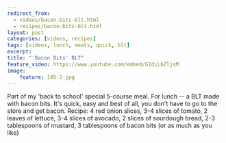 ```yaml
---
redirect_from: 
  - videos/bacon-bits-blt.html
  - recipes/bacon-bits-blt.html
layout: post
categories: [videos, recipes]
tags: [videos, lunch, meats, quick, blt]
excerpt: 
title: "'Bacon Bits' BLT"
feature_video: https://www.youtube.com/embed/G1dLLbZljsM
image:
    feature: 145-2.jpg
---
```


Part of my 'back to school' special 5-course meal.  For lunch -- a BLT made with bacon bits.  It's quick, easy and best of all, you don't have to go to the store and get bacon. Recipe: 4 red onion slices, 3-4 slices of tomato, 2 leaves of lettuce, 3-4 slices of avocado, 2 slices of sourdough bread, 2-3 tablespoons of mustard, 3 tablespoons of bacon bits (or as much as you like)
